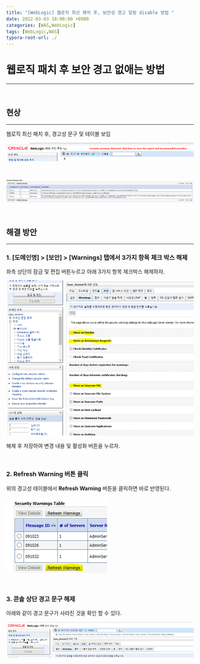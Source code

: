 ```yaml
---
title: "[WebLogic] 웹로직 최신 패치 후, 보안성 경고 알람 disable 방법 "
date: 2022-03-03 18:00:00 +0900
categories: [WAS,WebLogic]
tags: [WebLogic,WAS]
typora-root-url: ./
---
```



# **웹로직 패치 후 보안 경고 없애는 방법**

---

<br/>

## **현상**

---

웹로직 최신 패치 후, 경고성 문구 및 테이블 보임

![Image](/../assets/img/posts/Image-16484560939021.png)

<br />

![Image](/../assets/img/posts/Image-16484561070472.png)



<br/>

## **해결 방안**

---



### **1. [도메인명] > [보안] > [Warnings] 탭에서 3가지 항목 체크 박스 해제**

좌측 상단의 잠금 및 편집 버튼누르고 아래 3가지 항목 체크박스 해제하자.

![Image](/../assets/img/posts/Image-16484561152813.png)



해제 후 저장하여 변경 내용 및 활성화 버튼을 누르자.



<br/>

### **2. Refresh Warning 버튼 클릭**

위의 경고성 테이블에서 **Refresh Warning** 버튼을 클릭하면 바로 반영된다.

![image-20220328173203158](/../assets/img/posts/image-20220328173203158.png)



<br/>

### **3. 콘솔 상단 경고 문구 해제**

아래와 같이 경고 문구가 사라진 것을 확인 할 수 있다.

![Image](/../assets/img/posts/Image-16484561479864.png)



<br/>
